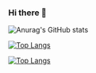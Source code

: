 ### Hi there 👋

<!--
**Maxwell929/maxwell929** is a ✨ _special_ ✨ repository because its `README.md` (this file) appears on your GitHub profile.

Here are some ideas to get you started:

- 🔭 I’m currently working on ...
- 🌱 I’m currently learning 
- 👯 I’m looking to collaborate on ...
- 🤔 I’m looking for help with ...
- 💬 Ask me about ...
- 📫 How to reach me: ...
- 😄 Pronouns: ...
- ⚡ Fun fact: ...
-->





![Anurag's GitHub stats](https://github-readme-stats.vercel.app/api?username=maxwell929&show_icons=true&theme=radical)
<!-- [![Top Langs](https://github-readme-stats.vercel.app/api/top-langs/?username=maxwell929)](https://github.com/anuraghazra/github-readme-stats) -->



[![Top Langs](https://github-readme-stats.vercel.app/api/top-langs/?username=maxwell929&langs_count=12)](https://github.com/anuraghazra/github-readme-stats)

[![Top Langs](https://github-readme-stats.vercel.app/api/top-langs/?username=anuraghazra&layout=compact&langs_count=12)](https://github.com/anuraghazra/github-readme-stats&theme=radical)
